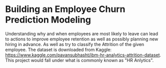 # Building an Employee Churn Prediction Modeling 
Understanding why and when employees are most likely to leave can lead to actions to improve employee retention as well as possibly planning new hiring in advance. As well as try to classify the Attrition of the given employee. The dataset is downloaded from Kaggle: https://www.kaggle.com/pavansubhasht/ibm-hr-analytics-attrition-dataset. This project would fall under what is commonly known as "HR Anlytics".
